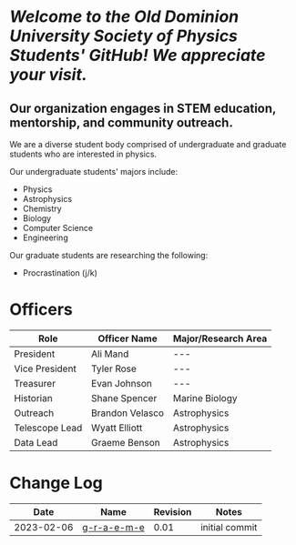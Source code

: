 # *Welcome to the Old Dominion University Society of Physics Students' GitHub! We appreciate your visit.*

## Our organization engages in STEM education, mentorship, and community outreach.

We are a diverse student body comprised of undergraduate and graduate students who are interested in physics.

Our undergraduate students' majors include:
- Physics
- Astrophysics
- Chemistry
- Biology
- Computer Science
- Engineering

Our graduate students are researching the following:
- Procrastination (j/k)

# Officers
| Role | Officer Name | Major/Research Area |
|---|---|---|
| President | Ali Mand |---|
| Vice President | Tyler Rose |---|
| Treasurer | Evan Johnson |---|
| Historian | Shane Spencer | Marine Biology |
| Outreach | Brandon Velasco | Astrophysics |
| Telescope Lead | Wyatt Elliott | Astrophysics |
| Data Lead | Graeme Benson | Astrophysics |

# Change Log 
| Date | Name | Revision | Notes |
|---|---|---|---|
| 2023-02-06 | [g-r-a-e-m-e](https://github.com/g-r-a-e-m-e) | 0.01 | initial commit |

